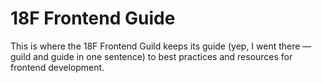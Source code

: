 18F Frontend Guide
===================

This is where the 18F Frontend Guild keeps its guide (yep, I went there — guild and guide in one sentence) to best practices and resources for frontend development.
